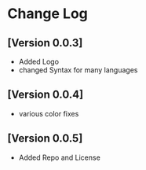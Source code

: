 # Change Log

## [Version 0.0.3]

- Added Logo
- changed Syntax for many languages

## [Version 0.0.4]

- various color fixes

## [Version 0.0.5]

- Added Repo and License